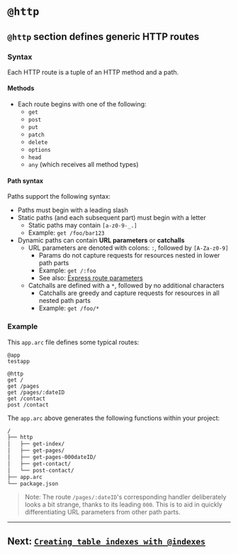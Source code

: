 # `@http`

## `@http` section defines generic HTTP routes

### Syntax

Each HTTP route is a tuple of an HTTP method and a path.

#### Methods
- Each route begins with one of the following:
  - `get`
  - `post`
  - `put`
  - `patch`
  - `delete`
  - `options`
  - `head`
  - `any` (which receives all method types)

#### Path syntax

Paths support the following syntax:

- Paths must begin with a leading slash
- Static paths (and each subsequent part) must begin with a letter
  - Static paths may contain `[a-z0-9-_.]`
  - Example: `get /foo/bar123`
- Dynamic paths can contain **URL parameters** or **catchalls**
  - URL parameters are denoted with colons: `:`, followed by `[A-Za-z0-9]`
    - Params do not capture requests for resources nested in lower path parts
    - Example: `get /:foo`
    - See also: [Express route parameters](https://expressjs.com/en/guide/routing.html#route-parameters)
  - Catchalls are defined with a `*`, followed by no additional characters
    - Catchalls are greedy and capture requests for resources in all nested path parts
    - Example: `get /foo/*`


### Example

This `app.arc` file defines some typical routes:

```arc
@app
testapp

@http
get /
get /pages
get /pages/:dateID
get /contact
post /contact
```

The `app.arc` above generates the following functions within your project:

```bash
/
├── http
│   ├── get-index/
│   ├── get-pages/
│   ├── get-pages-000dateID/
│   ├── get-contact/
│   └── post-contact/
├── app.arc
└── package.json
```

> Note: The route `/pages/:dateID`'s corresponding handler deliberately looks a bit strange, thanks to its leading `000`. This is to aid in quickly differentiating URL parameters from other path parts.


---

## Next: [`Creating table indexes with @indexes`](/reference/arc/indexes)
